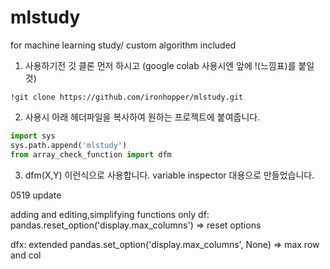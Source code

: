 # mlstudy
for machine learning study/ custom algorithm included


1. 사용하기전 깃 클론 먼저 하시고
(google colab 사용시엔 앞에 !(느낌표)를 붙일것)

`!git clone https://github.com/ironhopper/mlstudy.git`

2. 사용시
아래 헤더파일을 복사하여 원하는 프로젝트에 붙여줍니다.
```python
import sys
sys.path.append('mlstudy')
from array_check_function import dfm
```

3. dfm(X,Y)
이런식으로 사용합니다.
variable inspector 대용으로 만들었습니다.


0519 update

adding and editing,simplifying functions
only df:
pandas.reset_option('display.max_columns')
=> reset options

dfx: extended
pandas.set_option('display.max_columns', None)
=> max row and col
